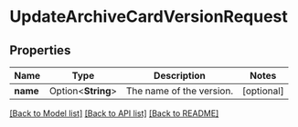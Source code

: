 # UpdateArchiveCardVersionRequest

## Properties

Name | Type | Description | Notes
------------ | ------------- | ------------- | -------------
**name** | Option<**String**> | The name of the version. | [optional]

[[Back to Model list]](../README.md#documentation-for-models) [[Back to API list]](../README.md#documentation-for-api-endpoints) [[Back to README]](../README.md)


